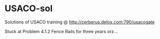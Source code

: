 USACO-sol
=========

Solutions of USACO training 
@ http://cerberus.delos.com:790/usacogate

Stuck at Problem 4.1.2 Fence Rails for three years orz...
